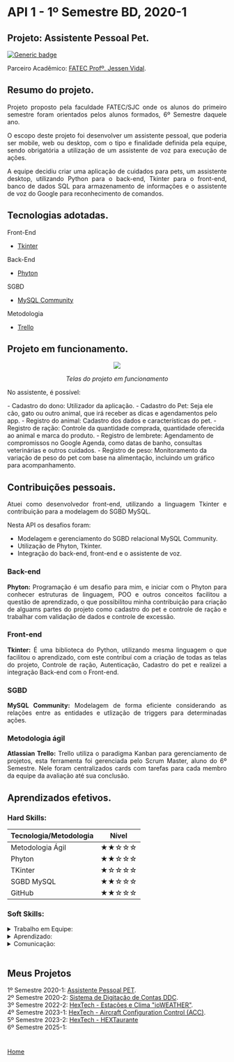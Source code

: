 # API 1 - 1º Semestre BD, 2020-1

## Projeto: Assistente Pessoal Pet.

[![Generic badge](https://img.shields.io/badge/GitHub-Repositório-blue.svg)](https://github.com/matheushgf/AssistentePessoalPet)

Parceiro Acadêmico: [FATEC Profº. Jessen Vidal](https://fatecsjc-prd.azurewebsites.net/).

## Resumo do projeto.

<p align="justify">Projeto proposto pela faculdade FATEC/SJC onde os alunos do primeiro semestre foram orientados pelos alunos formados, 6º Semestre daquele ano.</p>

<p align="justify">O escopo deste projeto foi desenvolver um assistente pessoal, que poderia ser mobile, web ou desktop, com o tipo e finalidade definida pela equipe, sendo obrigatória a utilização de um assistente de voz para execução de ações.</p>

<p align="justify">A equipe decidiu criar uma aplicação de cuidados para pets, um assistente desktop, utilizando Python para o back-end, Tkinter para o front-end, banco de dados SQL para armazenamento de informações e o assistente de voz do Google para reconhecimento de comandos.</p>

## Tecnologias adotadas.

<summary>Front-End</summary>

- [Tkinter](https://docs.python.org/pt-br/3/library/tkinter.html)

<summary>Back-End</summary>

- [Phyton](https://www.python.org/)

<summary>SGBD</summary>

- [MySQL Community](https://www.mysql.com/products/community/)

<summary>Metodologia</summary>

- [Trello](https://trello.com/pt-BR)

## Projeto em funcionamento.

<div align="center">

[![](http://img.youtube.com/vi/7vHIkx5pvZ4/0.jpg)](http://www.youtube.com/watch?v=7vHIkx5pvZ4 "Projeto Integrador 2020-1")

*Telas do projeto em funcionamento*

</div>

<p align="justify">No assistente, é possível:<p>
- Cadastro do dono: Utilizador da aplicação.
- Cadastro do Pet: Seja ele cão, gato ou outro animal, que irá receber as dicas e agendamentos pelo app.
- Registro do animal: Cadastro dos dados e características do pet.
- Registro de ração: Controle da quantidade comprada, quantidade oferecida ao animal e marca do produto.
- Registro de lembrete: Agendamento de compromissos no Google Agenda, como datas de banho, consultas veterinárias e outros cuidados.
- Registro de peso: Monitoramento da variação de peso do pet com base na alimentação, incluindo um gráfico para acompanhamento.

## Contribuições pessoais.

<p align="justify">Atuei como desenvolvedor front-end, utilizando a linguagem Tkinter e contribuição para a modelagem do SGBD MySQL.<p>

<p align="justify">Nesta API os desafios foram:</p>

- Modelagem e gerenciamento do SGBD relacional MySQL Community.
- Utilização de Phyton, Tkinter.
- Integração do back-end, front-end e o assistente de voz.

### Back-end
<p align="justify"><b>Phyton:</b> Programação é um desafio para mim, e iniciar com o Phyton para conhecer estruturas de linguagem, POO e outros conceitos facilitou a questão de aprendizado, o que possibilitou minha contribuição para criação de alguams partes do projeto como cadastro do pet e controle de ração e trabalhar com validação de dados e controle de excessão.</p>

### Front-end
<p align="justify"><b>Tkinter:</b> É uma biblioteca do Python, utilizando mesma linguagem o que facilitou o aprendizado, com este contribuí com a criação de todas as telas do projeto, Controle de ração, Autenticação, Cadastro do pet e realizei a integração Back-end com o Front-end.</p>

### SGBD
<p align="justify"><b>MySQL Community:</b> Modelagem de forma eficiente considerando as relações entre as entidades e utlização de triggers para determinadas ações.</p>

### Metodologia ágil
<p align="justify"><b>Atlassian Trello:</b> Trello utiliza o paradigma Kanban para gerenciamento de projetos, esta ferramenta foi gerenciada pelo Scrum Master, aluno do 6º Semestre. Nele foram centralizados cards com tarefas para cada membro da equipe da avaliação até sua conclusão.</p>

## Aprendizados efetivos.

### Hard Skills:

| Tecnologia/Metodologia | Nível|
| ----- | ----- |
| Metodologia Ágil | ★★☆☆☆ |
| Phyton | ★★☆☆☆ |
| TKinter | ★☆☆☆☆ |
| SGBD MySQL | ★★☆☆☆ |
| GitHub | ★★☆☆☆ |


### Soft Skills:

<details>
<summary>Trabalho em Equipe:</summary>
<p align="justify">Início das atividades em grupo do curso, desafio em atingir objetivo sem ainda saber as habilidades de cada um, porém foi um grande aprendizado em saber avaliar o ambiente e habilidade de cada um no grupo para assim auxiliar ou procurar auxilio em determinadas tarefas.</p>
</details>

<details>
<summary>Aprendizado:</summary>
<p align="justify">Buscar fontes confiáveis, materiais complementares e adquirir conhecimento em uma linguagem/SGBD totalmente nova, foram desafios durante o semestre, porém muito válidos para o ambiente de trabalho e para o andamento dos demais semestres que virão.</p>
</details>

<details>
<summary>Comunicação:</summary>
<p align="justify">Desafio da comunicação por iniciar o trabalho com pessoas novas e com habilidades não niveladas, pois alguns já atuavam na área de programação e outro não, mas ao chegar na 3ª Sprint do projeto conseguimos obter resultados com comunicação clara e assertiva sobre cada escopo e tarefa do projeto.</p>
</details>

<br>

## Meus Projetos

1º Semestre 2020-1: [Assistente Pessoal PET](./sem1_api.md). <br/>
2º Semestre 2020-2: [Sistema de Digitação de Contas DDC](./sem2_api.md). <br/>
3º Semestre 2022-2: [HexTech - Estações e Clima "ioWEATHER"](./sem3_api.md). <br/>
4º Semestre 2023-1: [HexTech - Aircraft Configuration Control (ACC)](./sem4_api.md). <br/>
5º Semestre 2023-2: [HexTech - HEXTaurante](./sem5_api.md) <br/> 
6º Semestre 2025-1: <br/>

#

[Home](../README.md)